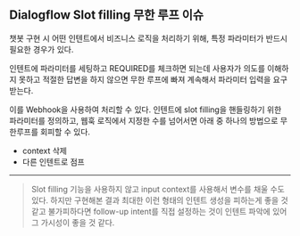 ## Dialogflow Slot filling 무한 루프 이슈  

챗봇 구현 시 어떤 인텐트에서 비즈니스 로직을 처리하기 위해, 
특정 파라미터가 반드시 필요한 경우가 있다.  

인텐트에 파라미터를 세팅하고 REQUIRED를 체크하면 되는데 
사용자가 의도를 이해하지 못하고 적절한 답변을 하지 않으면 
무한 루프에 빠져 계속해서 파라미터 입력을 요구 받는다.  

이를 Webhook을 사용하여 처리할 수 있다. 
인텐트에 slot filling을 핸들링하기 위한 파라미터를 정의하고, 
웹훅 로직에서 지정한 수를 넘어서면 아래 중 하나의 방법으로 무한루프를 회피할 수 있다.

- context 삭제
- 다른 인텐트로 점프

-----------------------------  

> Slot filling 기능을 사용하지 않고 input context를 사용해서 변수를 채울 수도 있다.
> 하지만 구현해본 결과 최대한 이런 형태의 인텐트 생성을 피하는게 좋을 것 같고 
> 불가피하다면 follow-up intent를 직접 설정하는 것이 인텐트 파악에 있어 그 가시성이 좋을 것 같다.